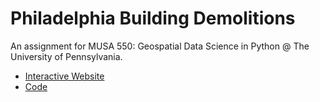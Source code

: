 # Philadelphia Building Demolitions

An assignment for MUSA 550: Geospatial Data Science in Python @ The University of Pennsylvania.

- [Interactive Website](https://myronbanez.github.io/MUSA550-Philadelphia-Building-Demolitions/)
- [Code](https://github.com/myronbanez/MUSA550-Assignment2)

